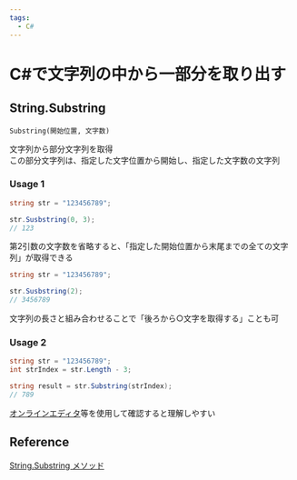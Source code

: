 ```yaml
---
tags:
  - C#
---
```


# C#で文字列の中から一部分を取り出す

## String.Substring

`Substring(開始位置, 文字数)`

文字列から部分文字列を取得<br>
この部分文字列は、指定した文字位置から開始し、指定した文字数の文字列<br>

### Usage 1
```C#
string str = "123456789";

str.Susbstring(0, 3);
// 123
```

第2引数の文字数を省略すると、「指定した開始位置から末尾までの全ての文字列」が取得できる

```C#
string str = "123456789";

str.Susbstring(2);
// 3456789
```

文字列の長さと組み合わせることで「後ろから○文字を取得する」ことも可

### Usage 2
```cs
string str = "123456789";
int strIndex = str.Length - 3;

string result = str.Substring(strIndex);
// 789
```

[オンラインエディタ](https://paiza.io/ja/projects/new?language=csharp)等を使用して確認すると理解しやすい

## Reference
[String.Substring メソッド](https://learn.microsoft.com/ja-jp/dotnet/api/system.string.substring?view=net-7.0)
